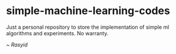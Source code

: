 # simple-machine-learning-codes
Just a personal repository to store the implementation of simple ml algorithms and experiments. 
No warranty.

_~ Rasyid_
